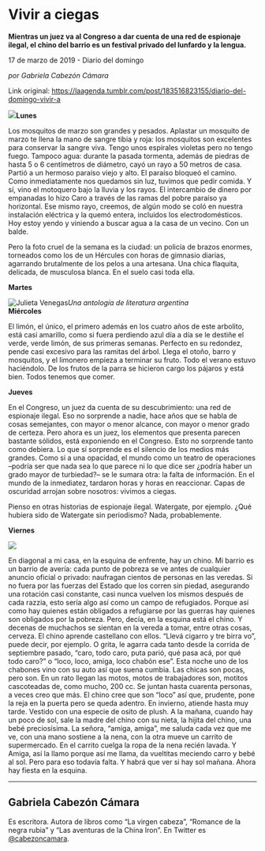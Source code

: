 # Vivir a ciegas

**Mientras un juez va al Congreso a dar cuenta de una red de espionaje ilegal, el chino del barrio es un festival privado del lunfardo y la lengua.**

17 de marzo de 2019 - Diario del domingo

_por Gabriela Cabezón Cámara_

Link original: https://laagenda.tumblr.com/post/183516823155/diario-del-domingo-vivir-a

![](https://64.media.tumblr.com/47be82f9bdfd0d11bde11db95237513d/ddc2fa2837bd3de2-38/s500x750/48d1bbe28edd59bc430b13464427a14efbde40fe.jpg)**Lunes**

Los
mosquitos de marzo son grandes y pesados. Aplastar un mosquito de marzo te
llena la mano de sangre tibia y roja: los mosquitos son excelentes para
conservar la sangre viva. Tengo unos espirales violetas pero no tengo fuego.
Tampoco agua: durante la pasada tormenta, además de piedras de hasta 5 o 6 centímetros
de diámetro, cayó un rayo a 50 metros de casa. Partió a un hermoso paraíso
viejo y alto. El paraíso bloqueó el camino. Como inmediatamente nos quedamos
sin luz, tuvimos que pedir comida. Y sí, vino el motoquero bajo la lluvia y los
rayos. El intercambio de dinero por empanadas lo hizo Caro a través de las
ramas del pobre paraíso ya horizontal. Ese mismo rayo, creemos, de algún modo
se coló en nuestra instalación eléctrica y la quemó entera, incluidos los
electrodomésticos. Hoy estoy yendo y viniendo a buscar agua a la casa de un
vecino. Con un balde.  


Pero
la foto cruel de la semana es la ciudad: un policía de brazos enormes,
torneados como los de un Hércules con horas de gimnasio diarias, agarrando
brutalmente de los pelos a una artesana. Una chica flaquita, delicada, de
musculosa blanca. En el suelo casi toda ella.

**Martes**  


![Julieta Venegas](https://64.media.tumblr.com/474fa174335fff6682d88d802cca3d38/ddc2fa2837bd3de2-f5/s250x400/31ad405fd1168f208585fe29fbde2b4c570a38bf.jpg)*Una
antología de literatura argentina*  
**Miércoles**  


El
limón, el único, el primero además en los cuatro años de este arbolito, está casi
amarillo, como si fuera perdiendo azul día a día se le destiñe el verde, verde
limón, de sus primeras semanas. Perfecto en su redondez, pende casi excesivo
para las ramitas del árbol. Llega el otoño, barro y mosquitos, y el limonero
empieza a terminar su fruto. Todo el verano estuvo haciéndolo. De los frutos de
la parra se hicieron cargo los pájaros y está bien. Todos tenemos que comer.  


**Jueves**  


En
el Congreso, un juez da cuenta de su descubrimiento: una red de espionaje
ilegal. Eso no sorprende a nadie, hace años que se habla de cosas semejantes,
con mayor o menor alcance, con mayor o menor grado de certeza. Pero ahora es un
juez, los elementos que presenta parecen bastante sólidos, está exponiendo en
el Congreso. Esto no sorprende tanto como debiera. Lo que sí sorprende es el
silencio de los medios más grandes. Como si a una opacidad, el mundo como un
teatro de operaciones –podría ser que nada sea lo que parece ni lo que dice ser
¿podría haber un grado mayor de turbiedad?– se le sumara otra: la falta de
información. En el mundo de la inmediatez, tardaron horas y horas en
reaccionar. Capas de oscuridad arrojan sobre nosotros: vivimos a ciegas.  


Pienso
en otras historias de espionaje ilegal. Watergate, por ejemplo. ¿Qué hubiera
sido de Watergate sin periodismo? Nada, probablemente.

**Viernes**  


![](https://64.media.tumblr.com/57e149b7bd9e2b86836c30c51c98fed0/ddc2fa2837bd3de2-7c/s500x750/171a54d4bb14b3dffcf2be4d908c40ce9d55178a.jpg)

En
diagonal a mi casa, en la esquina de enfrente, hay un chino. Mi barrio es un
barrio de avería: cada punto de pobreza se ve antes de cualquier anuncio
oficial o privado: naufragan cientos de personas en las veredas. Si no fuera
por las fuerzas del Estado que los corren sin piedad, asegurando una rotación
casi constante, casi nunca vuelven los mismos después de cada razzia, esto sería
algo así como un campo de refugiados. Porque así como hay quienes están
obligados a refugiarse por las guerras hay quienes son obligados por la
pobreza. Pero, decía, en la esquina está el chino. Y decenas de muchachos se
sientan en la vereda a tomar, entre otras cosas, cerveza. El chino aprende
castellano con ellos. “Llevá cigarro y tre birra vo”, puede decir, por ejemplo.
O grita, le agarra cada tanto desde la corrida de septiembre pasado, “caro,
todo caro, puta parió, qué pasa acá, por qué todo caro?” o “loco, loco, amiga,
loco chabón ese”. Esta noche uno de los chabones vino con su auto así que suena
cumbia. Las chicas son pocas, pero son. En un rato llegan las motos, motos de
trabajadores son, motitos cascoteadas de, como mucho, 200 cc. Se juntan hasta
cuarenta personas, a veces creo que más. El chino cree que son “loco” así que,
prudente, pone la reja en la puerta pero se queda adentro. En invierno, atiende
hasta muy tarde. Vestido con una especie de osito de plush. A la mañana, cuando
hay un poco de sol, sale la madre del chino con su nieta, la hijita del chino,
una bebé preciosísima. La señora, “amiga, amiga”, me saluda cada vez que me ve,
con una mano sostiene a la nena, con la otra mueve un carrito de supermercado.
En el carrito cuelga la ropa de la nena recién lavada. Y Amiga, así la llamo
porque así me llama, da vueltitas meciendo carro y bebé al sol. Pero para eso
todavía falta. Y habrá que ver si hay sol mañana. Ahora hay fiesta en la
esquina.  




---

Gabriela Cabezón Cámara
-----------------------

 Es escritora. Autora de libros como “La virgen cabeza”, “Romance de la negra rubia” y “Las aventuras de la China Iron”. En Twitter es [@cabezoncamara](https://twitter.com/cabezoncamara). 

